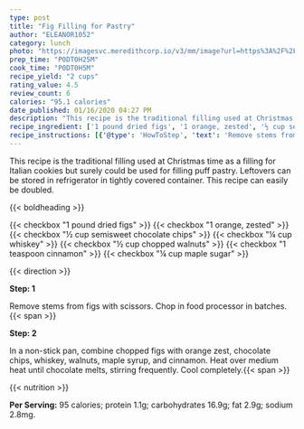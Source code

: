 ```yaml
---
type: post
title: "Fig Filling for Pastry"
author: "ELEANOR1052"
category: lunch
photo: "https://imagesvc.meredithcorp.io/v3/mm/image?url=https%3A%2F%2Fimages.media-allrecipes.com%2Fuserphotos%2F163199.jpg"
prep_time: "P0DT0H25M"
cook_time: "P0DT0H5M"
recipe_yield: "2 cups"
rating_value: 4.5
review_count: 6
calories: "95.1 calories"
date_published: 01/16/2020 04:27 PM
description: "This recipe is the traditional filling used at Christmas time as a filling for Italian cookies but surely could be used for filling puff pastry. Leftovers can be stored in refrigerator in tightly covered container. This recipe can easily be doubled."
recipe_ingredient: ['1 pound dried figs', '1 orange, zested', '½ cup semisweet chocolate chips', '¼ cup whiskey', '½ cup chopped walnuts', '1 teaspoon cinnamon', '¼ cup maple sugar']
recipe_instructions: [{'@type': 'HowToStep', 'text': 'Remove stems from figs with scissors. Chop in food processor in batches.\n'}, {'@type': 'HowToStep', 'text': 'In a non-stick pan, combine chopped figs with orange zest, chocolate chips, whiskey, walnuts, maple syrup, and cinnamon. Heat over medium heat until chocolate melts, stirring frequently.  Cool completely.\n'}]
---
```


This recipe is the traditional filling used at Christmas time as a filling for Italian cookies but surely could be used for filling puff pastry. Leftovers can be stored in refrigerator in tightly covered container. This recipe can easily be doubled. 

{{< boldheading >}}

{{< checkbox "1 pound dried figs" >}}
{{< checkbox "1  orange, zested" >}}
{{< checkbox "½ cup semisweet chocolate chips" >}}
{{< checkbox "¼ cup whiskey" >}}
{{< checkbox "½ cup chopped walnuts" >}}
{{< checkbox "1 teaspoon cinnamon" >}}
{{< checkbox "¼ cup maple sugar" >}}


{{< direction >}}

**Step: 1**

Remove stems from figs with scissors. Chop in food processor in batches.{{< span >}}

**Step: 2**

In a non-stick pan, combine chopped figs with orange zest, chocolate chips, whiskey, walnuts, maple syrup, and cinnamon. Heat over medium heat until chocolate melts, stirring frequently.  Cool completely.{{< span >}}

{{< nutrition >}}

**Per Serving:** 95 calories; protein 1.1g; carbohydrates 16.9g; fat 2.9g; sodium 2.8mg.